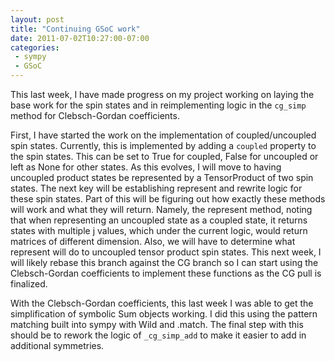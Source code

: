 ```yaml
---
layout: post
title: "Continuing GSoC work"
date: 2011-07-02T10:27:00-07:00
categories:
 - sympy
 - GSoC
---
```


This last week, I have made progress on my project working on laying the base
work for the spin states and in reimplementing logic in the `cg_simp` method
for Clebsch-Gordan coefficients.

First, I have started the work on the implementation of coupled/uncoupled spin
states. Currently, this is implemented by adding a `coupled` property to the
spin states. This can be set to True for coupled, False for uncoupled or left
as None for other states. As this evolves, I will move to having uncoupled
product states be represented by a TensorProduct of two spin states. The next
key will be establishing represent and rewrite logic for these spin states.
Part of this will be figuring out how exactly these methods will work and what
they will return. Namely, the represent method, noting that when representing
an uncoupled state as a coupled state, it returns states with multiple j
values, which under the current logic, would return matrices of different
dimension. Also, we will have to determine what represent will do to uncoupled
tensor product spin states. This next week, I will likely rebase this branch
against the CG branch so I can start using the Clebsch-Gordan coefficients to
implement these functions as the CG pull is finalized.

With the Clebsch-Gordan coefficients, this last week I was able to get the
simplification of symbolic Sum objects working. I did this using the pattern
matching built into sympy with Wild and .match. The final step with this should
be to rework the logic of `_cg_simp_add` to make it easier to add in additional
symmetries.
